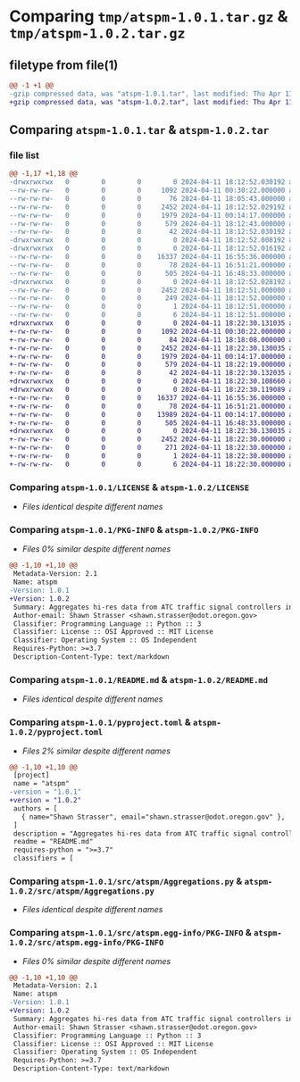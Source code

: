 # Comparing `tmp/atspm-1.0.1.tar.gz` & `tmp/atspm-1.0.2.tar.gz`

## filetype from file(1)

```diff
@@ -1 +1 @@
-gzip compressed data, was "atspm-1.0.1.tar", last modified: Thu Apr 11 18:12:52 2024, max compression
+gzip compressed data, was "atspm-1.0.2.tar", last modified: Thu Apr 11 18:22:30 2024, max compression
```

## Comparing `atspm-1.0.1.tar` & `atspm-1.0.2.tar`

### file list

```diff
@@ -1,17 +1,18 @@
-drwxrwxrwx   0        0        0        0 2024-04-11 18:12:52.030192 atspm-1.0.1/
--rw-rw-rw-   0        0        0     1092 2024-04-11 00:30:22.000000 atspm-1.0.1/LICENSE
--rw-rw-rw-   0        0        0       76 2024-04-11 18:05:43.000000 atspm-1.0.1/MANIFEST.in
--rw-rw-rw-   0        0        0     2452 2024-04-11 18:12:52.029192 atspm-1.0.1/PKG-INFO
--rw-rw-rw-   0        0        0     1979 2024-04-11 00:14:17.000000 atspm-1.0.1/README.md
--rw-rw-rw-   0        0        0      579 2024-04-11 18:12:43.000000 atspm-1.0.1/pyproject.toml
--rw-rw-rw-   0        0        0       42 2024-04-11 18:12:52.030192 atspm-1.0.1/setup.cfg
-drwxrwxrwx   0        0        0        0 2024-04-11 18:12:52.008192 atspm-1.0.1/src/
-drwxrwxrwx   0        0        0        0 2024-04-11 18:12:52.016192 atspm-1.0.1/src/atspm/
--rw-rw-rw-   0        0        0    16337 2024-04-11 16:55:36.000000 atspm-1.0.1/src/atspm/Aggregations.py
--rw-rw-rw-   0        0        0       78 2024-04-11 16:51:21.000000 atspm-1.0.1/src/atspm/__init__.py
--rw-rw-rw-   0        0        0      505 2024-04-11 16:48:33.000000 atspm-1.0.1/src/atspm/sample_data.py
-drwxrwxrwx   0        0        0        0 2024-04-11 18:12:52.028192 atspm-1.0.1/src/atspm.egg-info/
--rw-rw-rw-   0        0        0     2452 2024-04-11 18:12:51.000000 atspm-1.0.1/src/atspm.egg-info/PKG-INFO
--rw-rw-rw-   0        0        0      249 2024-04-11 18:12:52.000000 atspm-1.0.1/src/atspm.egg-info/SOURCES.txt
--rw-rw-rw-   0        0        0        1 2024-04-11 18:12:51.000000 atspm-1.0.1/src/atspm.egg-info/dependency_links.txt
--rw-rw-rw-   0        0        0        6 2024-04-11 18:12:51.000000 atspm-1.0.1/src/atspm.egg-info/top_level.txt
+drwxrwxrwx   0        0        0        0 2024-04-11 18:22:30.131035 atspm-1.0.2/
+-rw-rw-rw-   0        0        0     1092 2024-04-11 00:30:22.000000 atspm-1.0.2/LICENSE
+-rw-rw-rw-   0        0        0       84 2024-04-11 18:18:08.000000 atspm-1.0.2/MANIFEST.in
+-rw-rw-rw-   0        0        0     2452 2024-04-11 18:22:30.130035 atspm-1.0.2/PKG-INFO
+-rw-rw-rw-   0        0        0     1979 2024-04-11 00:14:17.000000 atspm-1.0.2/README.md
+-rw-rw-rw-   0        0        0      579 2024-04-11 18:22:19.000000 atspm-1.0.2/pyproject.toml
+-rw-rw-rw-   0        0        0       42 2024-04-11 18:22:30.132035 atspm-1.0.2/setup.cfg
+drwxrwxrwx   0        0        0        0 2024-04-11 18:22:30.108660 atspm-1.0.2/src/
+drwxrwxrwx   0        0        0        0 2024-04-11 18:22:30.119089 atspm-1.0.2/src/atspm/
+-rw-rw-rw-   0        0        0    16337 2024-04-11 16:55:36.000000 atspm-1.0.2/src/atspm/Aggregations.py
+-rw-rw-rw-   0        0        0       78 2024-04-11 16:51:21.000000 atspm-1.0.2/src/atspm/__init__.py
+-rw-rw-rw-   0        0        0    13989 2024-04-11 00:14:17.000000 atspm-1.0.2/src/atspm/queries.sql
+-rw-rw-rw-   0        0        0      505 2024-04-11 16:48:33.000000 atspm-1.0.2/src/atspm/sample_data.py
+drwxrwxrwx   0        0        0        0 2024-04-11 18:22:30.130035 atspm-1.0.2/src/atspm.egg-info/
+-rw-rw-rw-   0        0        0     2452 2024-04-11 18:22:30.000000 atspm-1.0.2/src/atspm.egg-info/PKG-INFO
+-rw-rw-rw-   0        0        0      271 2024-04-11 18:22:30.000000 atspm-1.0.2/src/atspm.egg-info/SOURCES.txt
+-rw-rw-rw-   0        0        0        1 2024-04-11 18:22:30.000000 atspm-1.0.2/src/atspm.egg-info/dependency_links.txt
+-rw-rw-rw-   0        0        0        6 2024-04-11 18:22:30.000000 atspm-1.0.2/src/atspm.egg-info/top_level.txt
```

### Comparing `atspm-1.0.1/LICENSE` & `atspm-1.0.2/LICENSE`

 * *Files identical despite different names*

### Comparing `atspm-1.0.1/PKG-INFO` & `atspm-1.0.2/PKG-INFO`

 * *Files 0% similar despite different names*

```diff
@@ -1,10 +1,10 @@
 Metadata-Version: 2.1
 Name: atspm
-Version: 1.0.1
+Version: 1.0.2
 Summary: Aggregates hi-res data from ATC traffic signal controllers into 15-minute binned ATSPM/performance measures.
 Author-email: Shawn Strasser <shawn.strasser@odot.oregon.gov>
 Classifier: Programming Language :: Python :: 3
 Classifier: License :: OSI Approved :: MIT License
 Classifier: Operating System :: OS Independent
 Requires-Python: >=3.7
 Description-Content-Type: text/markdown
```

### Comparing `atspm-1.0.1/README.md` & `atspm-1.0.2/README.md`

 * *Files identical despite different names*

### Comparing `atspm-1.0.1/pyproject.toml` & `atspm-1.0.2/pyproject.toml`

 * *Files 2% similar despite different names*

```diff
@@ -1,10 +1,10 @@
 [project]
 name = "atspm"
-version = "1.0.1"
+version = "1.0.2"
 authors = [
   { name="Shawn Strasser", email="shawn.strasser@odot.oregon.gov" },
 ]
 description = "Aggregates hi-res data from ATC traffic signal controllers into 15-minute binned ATSPM/performance measures."
 readme = "README.md"
 requires-python = ">=3.7"
 classifiers = [
```

### Comparing `atspm-1.0.1/src/atspm/Aggregations.py` & `atspm-1.0.2/src/atspm/Aggregations.py`

 * *Files identical despite different names*

### Comparing `atspm-1.0.1/src/atspm.egg-info/PKG-INFO` & `atspm-1.0.2/src/atspm.egg-info/PKG-INFO`

 * *Files 0% similar despite different names*

```diff
@@ -1,10 +1,10 @@
 Metadata-Version: 2.1
 Name: atspm
-Version: 1.0.1
+Version: 1.0.2
 Summary: Aggregates hi-res data from ATC traffic signal controllers into 15-minute binned ATSPM/performance measures.
 Author-email: Shawn Strasser <shawn.strasser@odot.oregon.gov>
 Classifier: Programming Language :: Python :: 3
 Classifier: License :: OSI Approved :: MIT License
 Classifier: Operating System :: OS Independent
 Requires-Python: >=3.7
 Description-Content-Type: text/markdown
```

